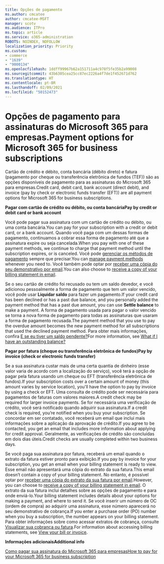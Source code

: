 ```yaml
---
title: Opções de pagamento
ms.author: cmcatee
author: cmcatee-MSFT
manager: scotv
ms.audience: ITPro
ms.topic: article
ms.service: o365-administration
ROBOTS: NOINDEX, NOFOLLOW
localization_priority: Priority
ms.custom:
- commerce
- "1639"
- "9000134"
ms.openlocfilehash: 1ddff99967b62a151711a4c978f5fe35b2a99008
ms.sourcegitcommit: 43b6305cea25cc87ec2226a4f7de1f452671d762
ms.translationtype: HT
ms.contentlocale: pt-BR
ms.lasthandoff: 02/09/2021
ms.locfileid: "50152473"
---
```

# <a name="payment-options-for-microsoft-365-for-business-subscriptions"></a><span data-ttu-id="eeb94-102">Opções de pagamento para assinaturas do Microsoft 365 para empresas.</span><span class="sxs-lookup"><span data-stu-id="eeb94-102">Payment options for Microsoft 365 for business subscriptions</span></span>
  
<span data-ttu-id="eeb94-103">Cartão de crédito e débito, conta bancária (débito direto) e fatura (pagamento por cheque ou transferência eletrônica de fundos (TEF)) são as opções disponíveis de pagamento para as assinaturas do Microsoft 365 para empresas.</span><span class="sxs-lookup"><span data-stu-id="eeb94-103">Credit card, debit card, bank account (direct debit), and invoice (pay by check or electronic funds transfer (EFT)) are all payment options for Microsoft 365 for business subscriptions.</span></span>
  
<span data-ttu-id="eeb94-104">**Pagar com cartão de crédito ou débito, ou conta bancária**</span><span class="sxs-lookup"><span data-stu-id="eeb94-104">**Pay by credit or debit card or bank account**</span></span>
  
<span data-ttu-id="eeb94-105">Você pode pagar sua assinatura com um cartão de crédito ou débito, ou uma conta bancária.</span><span class="sxs-lookup"><span data-stu-id="eeb94-105">You can pay for your subscription with a credit or debit card, or a bank account.</span></span> <span data-ttu-id="eeb94-106">Quando você paga com um dessas formas de pagamento, continuamos a cobrar essa forma de pagamento até que a assinatura expire ou seja cancelada.</span><span class="sxs-lookup"><span data-stu-id="eeb94-106">When you pay with one of these payment methods, we continue to charge that payment method until the subscription expires, or is canceled.</span></span> <span data-ttu-id="eeb94-107">Você pode [gerenciar os métodos de pagamento](https://docs.microsoft.com/microsoft-365/commerce/billing-and-payments/manage-payment-methods) sempre que precisar.</span><span class="sxs-lookup"><span data-stu-id="eeb94-107">You can [manage payment methods](https://docs.microsoft.com/microsoft-365/commerce/billing-and-payments/manage-payment-methods) whenever you need to.</span></span> <span data-ttu-id="eeb94-108">Você também pode optar por [receber uma cópia do seu demonstrativo por email](https://docs.microsoft.com/microsoft-365/commerce/billing-and-payments/view-your-bill-or-invoice#receive-a-copy-of-your-billing-statement-in-email).</span><span class="sxs-lookup"><span data-stu-id="eeb94-108">You can also choose to [receive a copy of your billing statement in email](https://docs.microsoft.com/microsoft-365/commerce/billing-and-payments/view-your-bill-or-invoice#receive-a-copy-of-your-billing-statement-in-email).</span></span>

<span data-ttu-id="eeb94-109">Se o seu cartão de crédito foi recusado ou tem um saldo devedor, e você adicionou pessoalmente a forma de pagamento que tem um valor vencido, você pode usar **Liquidar saldo** para fazer um pagamento.</span><span class="sxs-lookup"><span data-stu-id="eeb94-109">If your credit card has been declined or has a past due balance, and you personally added the payment method that has a past due amount, you can use **Settle balance** to make a payment.</span></span> <span data-ttu-id="eeb94-110">A forma de pagamento usada para pagar o valor vencido se torna a nova forma de pagamento para todas as assinaturas que usaram a forma de pagamento recusada.</span><span class="sxs-lookup"><span data-stu-id="eeb94-110">The payment method that you use to pay the overdue amount becomes the new payment method for all subscriptions that used the declined payment method.</span></span> <span data-ttu-id="eeb94-111">Para obter mais informações, confira [E se eu tiver um saldo pendente?](https://docs.microsoft.com/microsoft-365/commerce/billing-and-payments/pay-for-your-subscription#what-if-i-have-an-outstanding-balance)</span><span class="sxs-lookup"><span data-stu-id="eeb94-111">For more information, see [What if I have an outstanding balance?](https://docs.microsoft.com/microsoft-365/commerce/billing-and-payments/pay-for-your-subscription#what-if-i-have-an-outstanding-balance)</span></span>

<span data-ttu-id="eeb94-112">**Pagar por fatura (cheque ou transferência eletrônica de fundos)**</span><span class="sxs-lookup"><span data-stu-id="eeb94-112">**Pay by invoice (check or electronic funds transfer)**</span></span>
  
<span data-ttu-id="eeb94-113">Se a sua assinatura custar mais de uma certa quantia de dinheiro (esse valor varia de acordo com a localização do serviço), você terá a opção de pagar pela fatura usando um cheque ou EFT (transferência eletrônica de fundos).</span><span class="sxs-lookup"><span data-stu-id="eeb94-113">If your subscription costs over a certain amount of money (this amount varies by service location), you'll have the option to pay by invoice by using a check or EFT.</span></span> <span data-ttu-id="eeb94-114">Uma consulta de crédito pode ser necessária para pagamentos de faturas com valores maiores.</span><span class="sxs-lookup"><span data-stu-id="eeb94-114">A credit check may be required for larger invoice payments.</span></span> <span data-ttu-id="eeb94-115">Se for necessária uma verificação de crédito, você será notificado quando adquirir sua assinatura.</span><span class="sxs-lookup"><span data-stu-id="eeb94-115">If a credit check is required, you’re notified when you buy your subscription.</span></span> <span data-ttu-id="eeb94-116">Se concordar em ser contatado, você receberá um email que inclui mais informações sobre a aplicação da aprovação de crédito.</span><span class="sxs-lookup"><span data-stu-id="eeb94-116">If you agree to be contacted, you get an email that includes more information about applying for credit approval.</span></span> <span data-ttu-id="eeb94-117">Geralmente, as verificações de crédito são concluídas em dois dias úteis.</span><span class="sxs-lookup"><span data-stu-id="eeb94-117">Credit checks are usually completed within two business days.</span></span>

<span data-ttu-id="eeb94-118">Se você paga sua assinatura por fatura, receberá um email quando o extrato da fatura estiver pronto para exibição.</span><span class="sxs-lookup"><span data-stu-id="eeb94-118">If you pay by invoice for your subscription, you get an email when your billing statement is ready to view.</span></span> <span data-ttu-id="eeb94-119">Esse email não apresentará uma cópia do extrato da sua fatura.</span><span class="sxs-lookup"><span data-stu-id="eeb94-119">This email doesn’t contain a copy of your billing statement.</span></span> <span data-ttu-id="eeb94-120">No entanto, é possível optar por [receber uma cópia do extrato da sua fatura por email](https://docs.microsoft.com/microsoft-365/commerce/billing-and-payments/view-your-bill-or-invoice#receive-a-copy-of-your-billing-statement-in-email).</span><span class="sxs-lookup"><span data-stu-id="eeb94-120">However, you can choose to [receive a copy of your billing statement in email](https://docs.microsoft.com/microsoft-365/commerce/billing-and-payments/view-your-bill-or-invoice#receive-a-copy-of-your-billing-statement-in-email).</span></span> <span data-ttu-id="eeb94-121">O extrato da sua fatura inclui detalhes sobre as opções de pagamento e para onde enviá-lo.</span><span class="sxs-lookup"><span data-stu-id="eeb94-121">Your billing statement includes details about your options for making a payment, and where to send it.</span></span> <span data-ttu-id="eeb94-122">Se você inserir um número de OC (ordem de compra) ao adquirir uma assinatura, esse número aparecerá no seu demonstrativo de cobrança.</span><span class="sxs-lookup"><span data-stu-id="eeb94-122">If you enter a purchase order (PO) number when you buy a subscription, the number appears on your billing statement.</span></span> <span data-ttu-id="eeb94-123">Para obter informações sobre como acessar extratos de cobrança, consulte [Visualizar sua cobrança ou fatura](https://docs.microsoft.com/microsoft-365/commerce/billing-and-payments/view-your-bill-or-invoice).</span><span class="sxs-lookup"><span data-stu-id="eeb94-123">For information about accessing billing statements, see [View your bill or invoice](https://docs.microsoft.com/microsoft-365/commerce/billing-and-payments/view-your-bill-or-invoice).</span></span>
  
<span data-ttu-id="eeb94-124">**Informações adicionais**</span><span class="sxs-lookup"><span data-stu-id="eeb94-124">**Additional info**</span></span>
  
[<span data-ttu-id="eeb94-125">Como pagar sua assinatura do Microsoft 365 para empresas</span><span class="sxs-lookup"><span data-stu-id="eeb94-125">How to pay for your Microsoft 365 for business subscription</span></span>](https://docs.microsoft.com/microsoft-365/commerce/billing-and-payments/pay-for-your-subscription)